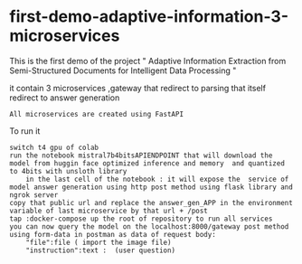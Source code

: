 # first-demo-adaptive-information-3-microservices
This is the first demo of the project  " Adaptive Information Extraction from Semi-Structured Documents for Intelligent Data Processing "

it contain 3 microservices ,gateway that redirect to parsing that itself redirect to answer generation 

    All microservices are created using FastAPI 
To run it 

    switch t4 gpu of colab 
    run the notebook mistral7b4bitsAPIENDPOINT that will download the model from huggin face optimized inference and memory  and quantized to 4bits with unsloth library
        in the last cell of the notebook : it will expose the  service of model answer generation using http post method using flask library and ngrok server
    copy that public url and replace the answer_gen_APP in the environment variable of last microservice by that url + /post
    tap :docker-compose up the root of repository to run all services
    you can now query the model on the localhost:8000/gateway post method using form-data in postman as data of request body:
        "file":file ( import the image file)
        "instruction":text :  (user question)
        
